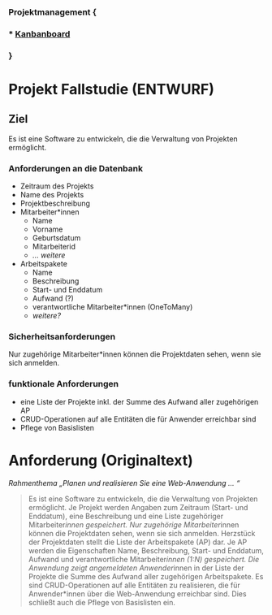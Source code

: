 ### Projektmanagement {

### * [Kanbanboard](https://github.com/andreascoors/special-happiness/projects/1)

### }

# Projekt Fallstudie (ENTWURF)

## Ziel

Es ist eine Software zu entwickeln, die die Verwaltung von Projekten ermöglicht.

### Anforderungen an die Datenbank

* Zeitraum des Projekts
* Name des Projekts
* Projektbeschreibung
* Mitarbeiter*innen
   * Name
   * Vorname
   * Geburtsdatum
   * Mitarbeiterid
   * *... weitere*
* Arbeitspakete
   * Name
   * Beschreibung
   * Start- und Enddatum
   * Aufwand (?)
   * verantwortliche Mitarbeiter*innen (OneToMany)
   * *weitere?*

### Sicherheitsanforderungen

Nur zugehörige Mitarbeiter*innen können die Projektdaten sehen, wenn sie sich anmelden.

### funktionale Anforderungen

* eine Liste der Projekte inkl. der Summe des Aufwand aller zugehörigen AP
* CRUD-Operationen auf alle Entitäten die für Anwender erreichbar sind
* Pflege von Basislisten

# Anforderung (Originaltext)

*Rahmenthema „Planen und realisieren Sie eine Web-Anwendung … “*

> Es ist eine Software zu entwickeln, die die Verwaltung von Projekten ermöglicht. Je Projekt werden Angaben zum Zeitraum (Start- und Enddatum), eine Beschreibung und eine Liste zugehöriger Mitarbeiter*innen gespeichert. Nur zugehörige Mitarbeiter*innen können die Projektdaten sehen, wenn sie sich anmelden. Herzstück der Projektdaten stellt die Liste der Arbeitspakete (AP) dar. Je AP werden die Eigenschaften Name, Beschreibung, Start- und Enddatum, Aufwand und verantwortliche Mitarbeiter*innen (1:N) gespeichert. Die Anwendung zeigt angemeldeten Anwender*innen in der Liste der Projekte die Summe des Aufwand aller zugehörigen Arbeitspakete. Es sind CRUD-Operationen auf alle Entitäten zu realisieren, die für Anwender*innen über die Web-Anwendung erreichbar sind. Dies schließt auch die Pflege von Basislisten ein.
